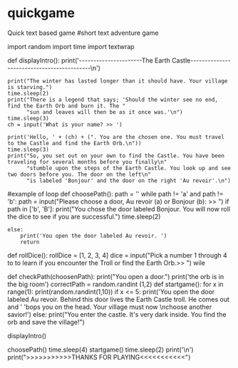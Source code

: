 # quickgame
Quick text based game
#short text adventure game 

import random
import time
import textwrap



def displayIntro():
    print('----------------------The Earth Castle-------------------------------------------\n')

    print("The winter has lasted longer than it should have. Your village is starving.")
    time.sleep(2)
    print("There is a legend that says; 'Should the winter see no end, find the Earth Orb and burn it. The "
          "sun and leaves will then be as it once was.'\n")
    time.sleep(3)
    ch = input('What is your name? >> ')

    print('Hello, ' + (ch) + (". You are the chosen one. You must travel to the Castle and find the Earth Orb.\n"))
    time.sleep(3)
    print("So, you set out on your own to find the Castle. You have been traveling for several months before you finally\n"
          "stumble upon the steps of the Earth Castle. You look up and see two doors before you. The door on the left\n"
          "is labeled 'Bonjour' and the door on the right 'Au revoir'.\n")

#example of loop
def choosePath():
    path = ''
    while path != 'a' and path != 'b':
        path = input("Please choose a door, Au revoir (a)  or Bonjour (b): >> ")
    if path in  ['b', 'B']:
        print("You chose the door labeled Bonjour. You will now roll the dice to see if you are successful.")
        time.sleep(2)

    else:
        print('You open the door labeled Au revoir. ')
        return

def rollDice():
    rollDice = [1, 2, 3, 4]
    dice = input("Pick a number 1 through 4 to to learn if you encounter the Troll or find the Earth Orb.>>  ")
    wile



def checkPath(choosenPath):
    print("You open a door.")
    print('the orb is in the big room')
    correctPath = random.randint (1,2)
def startgame():
   for x in range(1):
       print(random.randint(1,10))
       if x <= 5:
           print('You open the door labeled Au revoir. Behind this door lives the Earth Castle troll. He comes out and '
                 'bops you on the head. Your village must now \nchoose another savior!')
       else:
           print("You enter the castle. It's very dark inside. You find the orb and save the village!")

displayIntro()

choosePath()
time.sleep(4)
startgame()
time.sleep(2)
print('\n')
print(">>>>>>>>>>>THANKS FOR PLAYING<<<<<<<<<<<")
